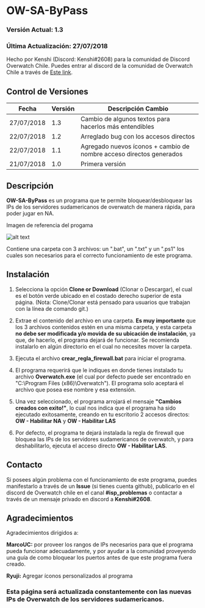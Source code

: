 # OW-SA-ByPass 
### Versión Actual: 1.3
### Última Actualización: 27/07/2018
Hecho por Kenshi (Discord: Kenshi#2608) para la comunidad de Discord Overwatch Chile. Puedes entrar al discord de la comunidad de Overwatch Chile a través de [Este link](https://discord.gg/6Y68tTU).

## Control de Versiones
| Fecha | Versión | Descripción Cambio
| --- | --- | --- |
| 27/07/2018 | 1.3 | Cambio de algunos textos para hacerlos más entendibles |
| 22/07/2018 | 1.2 | Arreglado bug con los accesos directos |
| 22/07/2018 | 1.1 | Agregado nuevos íconos + cambio de nombre acceso directos generados |
| 21/07/2018 | 1.0 | Primera versión |


## Descripción

**OW-SA-ByPass** es un programa que te permite bloquear/desbloquear las IPs de los servidores sudamericanos de overwatch de manera rápida, para poder jugar en NA.

Imagen de referencia del progama

![alt text](https://i.imgur.com/lKvUkWF.png "Imagen de referencia del progama")

Contiene una carpeta con 3 archivos: un ".bat", un ".txt" y un ".ps1" los cuales son necesarios para el correcto funcionamiento de este programa.

## Instalación
1. Selecciona la opción **Clone or Download** (Clonar o Descargar), el cual es el botón verde ubicado en el costado derecho superior de esta página. (Nota: Clone/Clonar está pensado para usuarios que trabajan con la línea de comando git.)

2. Extrae el contenido del archivo en una carpeta. **Es muy importante** que los 3 archivos contenidos estén en una misma carpeta,  y esta carpeta **no debe ser modificada y/o movida de su ubicación de instalación**, ya que, de hacerlo, el programa dejará de funcionar. Se recomienda instalarlo en algún directorio en el cual no necesites mover la carpeta.

3. Ejecuta el archivo **crear_regla_firewall.bat** para iniciar el programa.

4. El programa requerirá que le indiques en donde tienes instalado tu archivo **Overwatch.exe** (el cual por defecto puede ser encontrado en "C:\Program Files (x86)\Overwatch\"). El programa solo aceptará el archivo que posea ese nombre y esa extensión.

5. Una vez seleccionado, el programa arrojará el mensaje **"Cambios creados con exito!"**, lo cual nos indica que el programa ha sido ejecutado exitosamente, creando en tu escritorio 2 accesos directos: **OW - Habilitar NA** y **OW - Habilitar LAS**

6. Por defecto, el programa te dejará instalada la regla de firewall que bloquea las IPs de los servidores sudamericanos de overwatch, y para deshabilitarlo, ejecuta el acceso directo **OW - Habilitar LAS**.

## Contacto

Si posees algún problema con el funcionamiento de este programa, puedes manifestarlo a través de un **Issue** (si tienes cuenta github), publicarlo en el discord de Overwatch chile en el canal **\#isp_problemas** o contactar a través de un mensaje privado en discord a **Kenshi#2608**.

## Agradecimientos

Agradecimientos dirigidos a:

**MarcoUC:** por proveer los rangos de IPs necesarios para que el programa pueda funcionar adecuadamente, y por ayudar a la comunidad proveyendo una guía de como bloquear los puertos antes de que este programa fuera creado.

**Ryuji:** Agregar íconos personalizados al programa

### Esta página será actualizada constantemente con las nuevas IPs de Overwatch de los servidores sudamericanos.
